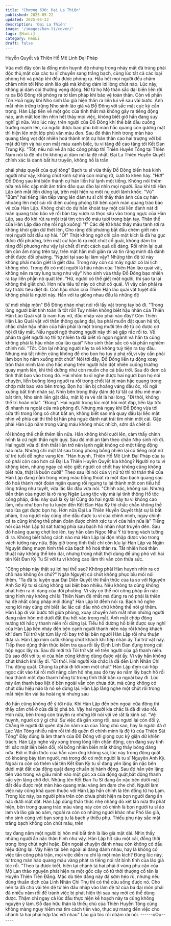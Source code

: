 ```yaml
---
title: "Chương 630: Đại La Thiên"
published: 2025-05-22
updated: 2025-05-22
description: 'Đại La Thiên'
image: '/images/han-li/cover/'
tags: [HanLi]
category: HanLi
draft: false
---
```


Huyễn Quyết và Thiên Hồ Mê
Linh Đại Pháp

Vừa mới đây còn là đồng môn huynh đệ nhưng trong nháy mắt đã
trúng phải độc thủ,mặt của các tu sĩ chuyển sang trắng bạch,
cùng lúc tất cả các loại phòng hộ và pháp khí đều được phóng ra.
Hầu hết mọi người đều chăm chăm nhìn tới Nho sinh lão giả mà
không dám lơi lỏng chút nào.
Lúc này, không ai dám coi thường vọng động.
Nữ tử họ Mộ thần sắc đại biến liền rời ra xa Đỗ Đông rồi phóng ra
tơ tằm pháp khí bảo vệ toàn thân.
Còn về phần Tôn Hoả ngay khi Nho sinh lão giả hiện thân ra liền
lui về sau vài bước. Ánh mắt nhìn trừng trừng Nho sinh lão giả và
Đỗ Đông với sắc mặt cực kỳ cẩn trọng.
Hàn Lập tiến về một góc của tĩnh thất mà không gây ra tiếng động
nào, ánh mắt loé lên nhìn hết thảy mọi việc, không biết giờ hắn
đang suy nghĩ gì nữa.
Vào lúc này, trên người của Đỗ Đông khí thế bắt đầu cuồng
trướng mạnh lên, cả người được bao phủ bởi màn hắc quang còn
gương mặt thì hiện lên một lớp phù văn màu đen. Sau đó thân
hình trong màn hào quang tăng vọt đột nhiên hoá thành một cự
hán thân cao hai trượng với bộ mặt dữ tợn và hai con mắt màu
xanh biếc, tu vi tăng đề cao tăng tới Kết Đan Trung Kỳ.
"Tốt, nếu nói về ẩn nặc công pháp thì Thiên Huyễn Tông tại Thiên
Nam nói là đệ nhị thì không ai dám nói là đệ nhất. Đại La Thiên
Huyễn Quyết chính xác là danh bất hư truyền, không hổ là trấn

phái pháp quyết của quý tông" Bạch tu sĩ vừa thấy Đỗ Đông biến
hoá kinh người như vậy, không chút kinh sợ mà còn mừng rỡ,
cười to khen hay.
"Hừ!" Đỗ Đông sau khi biến thành cự hán liền hừ lạnh một tiếng.
Không nói thêm nữa mà liếc cặp mắt âm trầm đảo qua đảo lại
nhìn mọi người. Sau khi tới Hàn Lập ánh mắt liền dừng lại, trên
mặt hiện ra một nụ cười lãnh khốc.
"Vù" "Bùm" hai tiếng liên tiếp vang lên đám tu sĩ chỉ thấy thân ảnh
của cự hán nhoáng lên một cái rồi điên cuồng phóng tới bên cạnh
màn quang tráo bảo vệ của Hàn Lập. Không chút do dự hắn
khoát tay một cái liền đánh nát đi màn quang tráo bảo vệ rồi bàn
tay vươn ra thọc sâu vào trong ngực của Hàn Lập, sau đó khi rút
ra một trái tim còn đỏ máu tươi trong bàn tay.
Thân thể của Hàn Lập đảo nhẹ rồi ngã xuống!
"!"
Các đệ tử khác thấy máu tanh rơi ra không khỏi giận dữ thét lên.
Cho rằng đối phương bắt đầu chém giết nên mọi người bắt đầu
sợ hãi.
"Ồ!" Thật không ngờ chỉ cần một kích là đã hạ gục được đối
phương, trên mặt cự hán lộ ra một chút cổ quái, không dám tin
rằng đối phương như vậy lại chết đi một cách quá dễ dàng. Rồi
nhìn lại quả tim còn ấm nóng trên tay, trên mặt hắn mới giãn ra và
tin rằng mình đã đánh chết được đối phương.
"Ngươi tại sao lại làm vậy? Những tên đệ tử này không phải muốn
giết là giết đâu. Trong này còn có mấy người có lai lịch không nhỏ.
Trong đó có một người là hậu nhân của Thiên Hận lão quái vật,
không nên ra tay lung tung như vậy" Nho sinh vừa thấy Đỗ Đông
bạo nhiên ra tay liền phẫn nộ quát lên.
"Hừ, ngươi có thể giết một người, thì sao ta lại không thể giết chứ.
Hơn nữa tiểu tử này có chút cổ quái. Vì vậy cần phải ra tay trước
tiêu diệt đi. Còn hậu nhân của Thiên Hận lão quái vật tuyệt đối
không phải là người này. Hắn với ta giống nhau đều là những đệ

tử mới nhập môn" Đỗ Đông nhàn nhạt nói rồi lấy vật trong tay bỏ
đi.
"Trong lòng ngươi biết tính toán là tốt rồi! Tuy nhiên không biết
hậu nhân của Thiên Hận Lão Quái vật là nam hay nữ, đầu nhập
vào phái nào đây? Còn Thiên Hận Lão Quái vật với thần thông
quảng đại, ba phái muốn đặt quan hệ tốt, chắc chắn hậu nhân
của hắn phải là một trong mười tên đệ tử có được cơ hội đi tẩy
mắt. Nếu ngươi ngộ thương người này thì sẽ gặp rắc rối to. Về
phần ta giết người nọ thì tự nhiên ta đã biết rõ ngọn ngành và hắn
ta cũng không phải là hậu nhân của lão quái" Nho sinh thần sắc
có vài phần nghiêm chỉnh nói.
"Tốt. Còn lại những người này ta sẽ không tuỳ tiện ra tay đâu.
Nhưng mà tất nhiên cũng không để cho bọn họ tuỳ ý phá rối,vì
vậy cần phải làm bọn họ nằm xuống một chút" Nói tới đây, Đỗ
Đông liền tự động xoay tròn thân mình làm cho hắc mang trên
người hắn đột nhiên cuồng trướng quay mạnh lên, khí thế dường
như còn muốn che cả bầu trời. Sau đó đem cả tĩnh thất bao vào
trong đó.
Hai nhóm tu sĩ nghe được hai người bọn họ nói chuyện, liền
buông lỏng người ra rồi trong chốt lát bị màn hắc quang trong
chớp mắt bao vào bên trong. Bọn họ liền bị choáng váng đầu óc,
rồi ngã xuống bất tỉnh nhân sự.
Nhìn bên trong thấy đám đệ tử tất cả đều mê man bất tỉnh, Nho
sinh liền gật đầu, mặt lộ ra vẻ rất là hài lòng.
"Đi thôi, không thể trì hoãn nữa".
"Đúng".
Hai người trong lúc một hỏi một đáp, liền lập tức đi nhanh ra
ngoài cửa mà phóng đi.
Nhưng mà ngay khi Đỗ Đông vừa tới cửa thì trong lòng có chút
bất an, không biết sao mà quay đầu lại liếc mắt nhìn về phía cái
thi thể bị hắn phá ngực đánh nát trái tim nhìn một cái. Gặp phải
Hàn Lập nằm trong vũng máu không nhúc nhích, sớm đã chết đi

rồi không thể chết thêm lần nữa.
Hắn không khỏi cười lên, cảm thấy chính mình là cứ nghi thần
nghi quỷ. Sau đó mới an tâm theo chân Nho sinh rời đi. Hai người
vừa đi tĩnh thất liền trở nên lạnh ngắt không có một tiếng động
nào nữa.
Nhưng chỉ một lát sau trong phòng bổng nhiên lại có tiếng một nữ
tử trẻ tuổi dễ nghe vang lên.
"Hàn huynh, Thiên Hồ Mê Linh Đại Pháp của ta có phải còn cao
hơn cả Đại La Thiên Huyễn Quyết kia không? Người nọ tu vi
không kém, nhưng ngay cả việc giết người có chết hay không
cũng không biết nữa, thật là buồn cười!"
Theo sau lời nói của vị nữ tử thì từ thân thể của Hàn Lập đang
nằm trong vũng máu bỗng thoát ra một đạo bạch quang sau đó
hoá thành một đoàn ngân quang rồi ngưng tụ lại thành một con
tiểu hồ lông trắng như tuyết, vừa lắc lắc đầu vừa nói.
"Chính xác, không sai. Nhưng tiền thân của ngươi là rõ ràng Ngân
Lang tộc vậy mà lại tinh thông Hồ tộc công pháp, điều này quả là
kỳ lạ! Cũng do hai người này tu vi không cao lắm, nếu như bọn họ
tu luyện đến Kết Đan Hậu Kỳ thì chắc chắn không thể nào lừa gạt
được bọn họ. Hơn nữa Đại La Thiên Huyễn Quyết thật sự là bất
phàm, ít ra người này cũng che dấu được tu vi của chính mình,
ngay chính cả ta cũng không thể phán đoán được chính xác tu vi
của hắn nữa là" Tiếng nói của Hàn Lập từ sát tường phía sau
bạch hồ nhàn nhạt truyền đến.
Sau đó hoàng quang chợt loé lên, tay hắn cầm Ngọc Như Ý từ
trong vách tường đi ra.
Không biết bằng cách nào mà Hàn Lập lại độn nhập được vào
trong vách tường này nữa. Bây giờ trong tĩnh thất chỉ còn lưu lại
Hàn Lập và Ngân Nguyệt đang mượn hình thể của bạch hồ hoá
thân ra. Tất nhiên hoá thân thuật này không thể kéo dài, nhưng
trong nhất thời dùng để ứng phó với hai tên Kết Đan Ký Tu Sĩ với
tu vi không cao lắm thì vẫn còn thừa sức.

"Công pháp này thật sự lợi hại thế sao? Không phải Hàn huynh
nhìn ra có chỗ nào không ổn chứ?" Ngân Nguyệt có chút không
phục bĩu môi nói thêm.
"Ta đã tu luyện qua Đại Diễn Quyết thì thần thức của ta so với
Nguyên Anh Sơ Kỳ tu sĩ cũng không sai biệt bao nhiêu. Nếu
không ta cũng không phát hiện ra dị dạng của đối phương. Vì vậy
có thể nói công pháp ẩn nặc tàng hình này không chỉ là Thiên
Nam đệ nhất mà đúng ra nó phải là thiên hạ đệ nhất công pháp
mới đúng" Hàn Lập lơ đễnh nói ra.
Bạch hồ nghe xong lời này cũng chỉ biết lắc lắc cái đầu nhỏ chứ
không thể nói gì thêm.
Hàn Lập đi vài bước tới giữa phòng, xoay chuyển ánh mắt nhìn
những người đang nằm hôn mê dưới đất thu hết vào trong mắt.
Ánh mắt chớp động hướng tới hắc y thanh niên rồi dừng lại.
Tiểu hồ dường hồ biết được suy nghĩ của Hàn Lập liền nhảy đến
bên cạnh người thanh niên này rồi không khách khí đem Túi trữ
vật túm lấy rồi bay trở lại bên người Hàn Lập rồi nhu thuận đưa
ra.
Hàn Lập mỉm cười không chút khách khí tiếp nhận ấy Túi trữ vật
này. Tiếp theo dùng thần thức kiểm tra qua rồi lấy Định Linh Đan
đựng trong cái hộp ngọc lấy ra. Sau đó mới trả Túi trữ vật về trên
người của gã thanh niên.
Dù sao đối với tu vi của hắn cũng không dùng được vật ấy. Vì vậy
hắn không chút khách khí lấy đi.
"Đi thôi. Hai người kia chắc là đã đến Linh Nhãn Chi Thụ động
quật. Chúng ta phải đi tới xem một chút" Hàn Lập đem cái hộp
ngọc cất vào túi rồi mới nâng cằm hô nhẹ,sau đó tay áo nắm lấy
bạch hồ rồi hoá thành một đạo thanh hồng từ trong tĩnh thất bắn
ra ngoài bay đi.
Lúc này âm thanh bạo liệt ở bên ngoài vẫn còn chưa dứt, mà
cũng không có chút dấu hiệu nào là nó sẽ dừng lại. Hàn Lập lắng
nghe một chút rồi trong mắt hiện lên vài tia hoài nghi nhưng sau

đó hắn cũng không để ý tới nữa.
Khi Hàn Lập đến bên ngoài cửa động thì thấy cấm chế ở cửa đã
bị phá bỏ. Vậy hai người kia chắc là đã đi vào rồi.
Hơn nữa, bên trong còn truyền ra những lời nói với vẻ rất là kinh
sợ.
"Vệ huynh, ngươi có ý gì chứ. Sự việc đã gần xong rồi, sau ngươi
lại còn đổi ý. Chẳng lẽ ngươi đã quên đại ân năm xưa của Tông
chủ sao, hay là ngươi đã ở Lạc Vân Tông nhiều năm rồi thì đã
quên đi chính mình là đệ tử của Thiên Sát Tông" Đây đúng là âm
thanh của Đỗ Đông với giọng cực kỳ giận dữ khiển trách.
Hàn Lập nghe vậy xong trong lòng liền chấn động, còn đang suy
tính thì sắc mặt liền biến đổi, rồi bổng nhiên biến mất không thấy
bóng dáng nữa.
Bởi vì thần thức của hắn cảm ứng không sai, lúc này trong động
quật có khoảng bảy tám người, mà trong đó có một người là tu sĩ
Nguyên Anh Kỳ. Ngoài ra còn có thêm vài tên Kết Đan Kỳ tu sĩ
đang yên lặng ẩn nặc bên dưới mặt đất của động quật đang
chuẩn bị hành động.
Sau đó hắn yên lặng tiến vào trong và giấu mình vào một góc xa
của động quật,bất động thanh sắc yên lặng chờ đợi.
Những tên Kết Đan Tu Sĩ đang ẩn nặc bên dưới mặt đất đều
được một màn hào quang màu vàng ảm đạm che chở. Người làm
việc này cũng khá quen thuộc với Hàn Lập hắn chính là tên đồng
tử họ Lam.
Trong lúc này, ba người phía trên còn chưa phát hiện ra bọn
người đang ẩn nặc dưới mặt đất.
Hàn Lập dùng thần thức nhẹ nhàng dò xét lần nữa thì phát hiện,
bên trong quang tráo màu vàng này còn có chính là bọn người tu
sĩ áo lam và lão giả áo xám, ngoài ra còn có những người khác
như Phó lão giả, nho sinh cùng với bạn song tu là bạch y thiếu
phụ. Thiếu phụ này sắc mặt trắng bạch không còn chút máu, trên

tay đang nắm một người bị hôn mê bất tỉnh là lão giả mặt dài.
Nhìn thấy những người ẩn nặc thân hình như vậy. Hàn Lập hít
sâu một cái, đồng thời trong lòng chút nghi hoặc. Bên ngoài
chuyện đánh nhau còn không có dấu hiệu dừng lại. Vậy hiện tại
bên ngoài ai đang đánh nhau, hay là không có việc tấn công phá
trận, mọi việc diễn ra chỉ là một màn kịch?
Đúng lúc này, từ trong màn hào quang màu vàng phát ra tiếng nói
rất bình tĩnh của lão già tóc rối.
"Theo ta được biết, hiện tại chánh tà hai phái ở vùng phụ cận của
Mộ Lan thảo nguyên phát hiện ra một gốc cây có từ thời thượng
cổ tên là Huyền Thiên Tiên Đằng. Mặc dù tiên đằng này đã sớm
héo rũ, nhưng nếu dùng thuần dịch của Linh Nhãn Chi Thụ thì có
thể cứu sống được nó. Cho nên ta đã cho vài tên đệ tử lén đầu
nhập vào làm đệ tử của ba đại môn phái đã nhiều năm rồi để
tránh việc bị phát hiện thì sau này mới có thể dùng được. Thậm
chí ngay cả lúc đầu thực hiện kế hoạch này ta cũng không nguyện
ý làm. Đỗ đạo hữu thân là thiếu chủ của Thiên Huyễn Tông cũng
không màng nguy hiểm mà tìm cách tiến vào, thực sự mang đến
việc cho chánh tà hai phái hợp tác với nhau" Lão giả tóc rối chậm
rãi nói.
------oOo------
